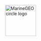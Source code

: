 <img src="[/assets/img/MarineGEO_logo.png](https://onedrive.live.com/?cid=6E776AF2EE6451E6&id=6E776AF2EE6451E6%2115561&parId=root&o=OneUp)https://onedrive.live.com/?cid=6E776AF2EE6451E6&id=6E776AF2EE6451E6%2115561&parId=root&o=OneUp" alt="MarineGEO circle logo" style="height: 100px; width:100px;"/>
